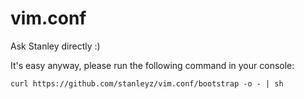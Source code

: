 vim.conf
========

Ask Stanley directly :)

It's easy anyway, please run the following command in your console:

  `curl https://github.com/stanleyz/vim.conf/bootstrap -o - | sh`
